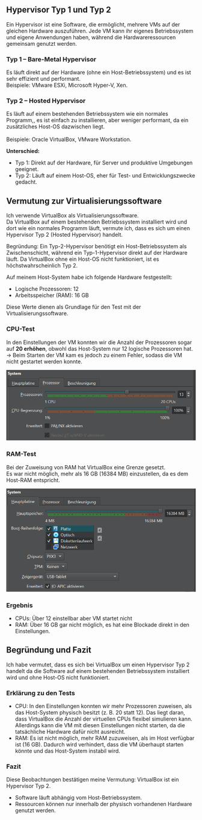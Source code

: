 ## Hypervisor Typ 1 und Typ 2

Ein Hypervisor ist eine Software, die ermöglicht, mehrere VMs auf der gleichen Hardware auszuführen. Jede VM kann ihr eigenes Betriebssystem und eigene Anwendungen haben, während die Hardwareressourcen gemeinsam genutzt werden.  

### Typ 1 – Bare-Metal Hypervisor
Es läuft direkt auf der Hardware (ohne ein Host-Betriebssystem) und es ist sehr effizient und performant. 
<br> Beispiele: VMware ESXi, Microsoft Hyper-V, Xen.  

### Typ 2 – Hosted Hypervisor
Es läuft auf einem bestehenden Betriebssystem wie ein normales Programm,, es ist einfach zu installieren, aber weniger performant, da ein zusätzliches Host-OS dazwischen liegt.  
<br> Beispiele: Oracle VirtualBox, VMware Workstation.  

**Unterschied:**  
- Typ 1: Direkt auf der Hardware, für Server und produktive Umgebungen geeignet.  
- Typ 2: Läuft auf einem Host-OS, eher für Test- und Entwicklungszwecke gedacht.  

## Vermutung zur Virtualisierungssoftware

Ich verwende VirtualBox als Virtualisierungssoftware.  
Da VirtualBox auf einem bestehenden Betriebssystem installiert wird und dort wie ein normales Programm läuft, vermute ich, dass es sich um einen Hypervisor Typ 2 (Hosted Hypervisor) handelt.  

Begründung: Ein Typ-2-Hypervisor benötigt ein Host-Betriebssystem als Zwischenschicht, während ein Typ-1-Hypervisor direkt auf der Hardware läuft. Da VirtualBox ohne ein Host-OS nicht funktioniert, ist es höchstwahrscheinlich Typ 2.  

Auf meinem Host-System habe ich folgende Hardware festgestellt:

- Logische Prozessoren: 12  
- Arbeitsspeicher (RAM): 16 GB

Diese Werte dienen als Grundlage für den Test mit der Virtualisierungssoftware.

### CPU-Test
In den Einstellungen der VM konnten wir die Anzahl der Prozessoren sogar auf **20 erhöhen**, obwohl das Host-System nur 12 logische Prozessoren hat.  
→ Beim Starten der VM kam es jedoch zu einem Fehler, sodass die VM nicht gestartet werden konnte.  

![ProzessorScreenshot](/Bilder/ProzessorScreenshot.png)

### RAM-Test
Bei der Zuweisung von RAM hat VirtualBox eine Grenze gesetzt.  
Es war nicht möglich, mehr als 16 GB (16384 MB) einzustellen, da es dem Host-RAM entspricht.  

![RAMScreenshot](/Bilder/RAMScreenshot.png)

### Ergebnis
- CPUs: Über 12 einstellbar aber VM startet nicht  
- RAM: Über 16 GB gar nicht möglich, es hat eine Blockade direkt in den Einstellungen.  

## Begründung und Fazit

Ich habe vermutet, dass es sich bei VirtualBox um einen Hypervisor Typ 2 handelt da die Software auf einem bestehenden Betriebssystem installiert wird und ohne Host-OS nicht funktioniert.

### Erklärung zu den Tests
- CPU: In den Einstellungen konnten wir mehr Prozessoren zuweisen, als das Host-System physisch besitzt (z. B. 20 statt 12). Das liegt daran, dass VirtualBox die Anzahl der virtuellen CPUs flexibel simulieren kann. Allerdings kann die VM mit diesen Einstellungen nicht starten, da die tatsächliche Hardware dafür nicht ausreicht.
- RAM: Es ist nicht möglich, mehr RAM zuzuweisen, als im Host verfügbar ist (16 GB). Dadurch wird verhindert, dass die VM überhaupt starten könnte und das Host-System instabil wird.  

### Fazit
Diese Beobachtungen bestätigen meine Vermutung: VirtualBox ist ein Hypervisor Typ 2.  
- Software läuft abhängig vom Host-Betriebssystem.  
- Ressourcen können nur innerhalb der physisch vorhandenen Hardware genutzt werden.  


